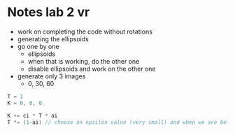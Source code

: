 # Notes lab 2 vr

- work on completing the code without rotations
- generating the ellipsoids
- go one by one
    - ellipsoids
    - when that is working, do the other one
    - disable ellipsoids and work on the other one
- generate only 3 images
    - 0, 30, 60


```C#
T = 1
K = 0, 0, 0

K += ci * T * ai
T *= (1-ai) // choose an epsilon value (very small) and when we are below that, set to 0


```